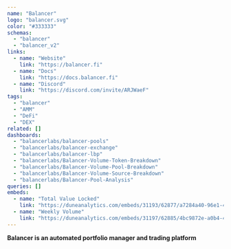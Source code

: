 ```yaml
---
name: "Balancer"
logo: "balancer.svg"
color: "#333333"
schemas:
  - "balancer"
  - "balancer_v2"
links:
  - name: "Website"
    link: "https://balancer.fi"
  - name: "Docs"
    link: "https://docs.balancer.fi"
  - name: "Discord"
    link: "https://discord.com/invite/ARJWaeF"
tags:
  - "balancer"
  - "AMM"
  - "DeFi"
  - "DEX"
related: []
dashboards: 
  - "balancerlabs/balancer-pools"
  - "balancerlabs/balancer-exchange"
  - "balancerlabs/balancer-lbp"
  - "balancerlabs/Balancer-Volume-Token-Breakdown"
  - "balancerlabs/Balancer-Volume-Pool-Breakdown"
  - "balancerlabs/Balancer-Volume-Source-Breakdown"
  - "balancerlabs/Balancer-Pool-Analysis"
queries: []
embeds:
  - name: "Total Value Locked"
    link: "https://duneanalytics.com/embeds/31193/62877/a7284a40-96e1-484b-a99b-cc00c25f16b5"
  - name: "Weekly Volume"
    link: "https://duneanalytics.com/embeds/31197/62885/4bc9872e-a0b4-4653-8169-e378fab58aa9"
---
```


**Balancer is an automated portfolio manager and trading platform**
